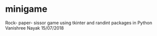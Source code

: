 # minigame
Rock- paper- sissor game using tkinter and randint packages in Python
Vanishree Nayak 15/07/2018
